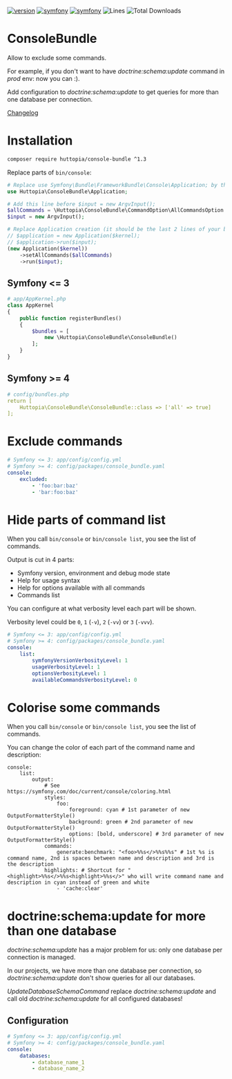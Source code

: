 [![version](https://img.shields.io/badge/version-1.3.2-green.svg)](https://github.com/huttopia/console-bundle)
[![symfony](https://img.shields.io/badge/symfony/frameworkbundle-^2.3%20||%20^3.0%20||%20^4.0||%20^5.0-blue.svg)](https://symfony.com)
[![symfony](https://img.shields.io/badge/symfony/console-^2.3%20||%20^3.0%20||%20^4.0%20||%20^5.0-blue.svg)](https://symfony.com)
![Lines](https://img.shields.io/badge/code%20lines-964-green.svg)
![Total Downloads](https://poser.pugx.org/huttopia/console-bundle/downloads)

# ConsoleBundle

Allow to exclude some commands.

For example, if you don't want to have _doctrine:schema:update_ command in _prod_ env: now you can :).

Add configuration to _doctrine:schema:update_ to get queries for more than one database per connection.

[Changelog](changelog.md)

# Installation

```bash
composer require huttopia/console-bundle ^1.3
```

Replace parts of `bin/console`:
```php
# Replace use Symfony\Bundle\FrameworkBundle\Console\Application; by this one
use Huttopia\ConsoleBundle\Application;

# Add this line before $input = new ArgvInput();
$allCommands = \Huttopia\ConsoleBundle\CommandOption\AllCommandsOption::parseAllCommandsOption($argv);
$input = new ArgvInput();

# Replace Application creation (it should be the last 2 lines of your bin/console)
// $application = new Application($kernel);
// $application->run($input);
(new Application($kernel))
    ->setAllCommands($allCommands)
    ->run($input);
```

## Symfony <= 3
```php
# app/AppKernel.php
class AppKernel
{
    public function registerBundles()
    {
        $bundles = [
            new \Huttopia\ConsoleBundle\ConsoleBundle()
        ];
    }
}
```

## Symfony >= 4

```yaml
# config/bundles.php
return [
    Huttopia\ConsoleBundle\ConsoleBundle::class => ['all' => true]
];
```

# Exclude commands

```yaml
# Symfony <= 3: app/config/config.yml
# Symfony >= 4: config/packages/console_bundle.yaml
console:
    excluded:
        - 'foo:bar:baz'
        - 'bar:foo:baz'
```

# Hide parts of command list

When you call `bin/console` or `bin/console list`, you see the list of commands.

Output is cut in 4 parts:
 * Symfony version, environment and debug mode state
 * Help for usage syntax
 * Help for options available with all commands
 * Commands list

You can configure at what verbosity level each part will be shown.

Verbosity level could be `0`, `1` (`-v`), `2` (`-vv`) or `3` (`-vvv`).
```yaml
# Symfony <= 3: app/config/config.yml
# Symfony >= 4: config/packages/console_bundle.yaml
console:
    list:
        symfonyVersionVerbosityLevel: 1
        usageVerbosityLevel: 1
        optionsVerbosityLevel: 1
        availableCommandsVerbosityLevel: 0
```

# Colorise some commands

When you call `bin/console` or `bin/console list`, you see the list of commands.

You can change the color of each part of the command name and description:

```
console:
    list:
        output:
            # See https://symfony.com/doc/current/console/coloring.html
            styles:
                foo:
                    foreground: cyan # 1st parameter of new OutputFormatterStyle()
                    background: green # 2nd parameter of new OutputFormatterStyle()
                    options: [bold, underscore] # 3rd parameter of new OutputFormatterStyle()
            commands:
                generate:benchmark: "<foo>%%s</>%%s%%s" # 1st %s is command name, 2nd is spaces between name and description and 3rd is the description
            highlights: # Shortcut for "<highlight>%%s</>%%s<highlight>%%s</>" who will write command name and description in cyan instead of green and white
                - 'cache:clear'
``` 

# doctrine:schema:update for more than one database

_doctrine:schema:update_ has a major problem for us: only one database per connection is managed.

In our projects, we have more than one database per connection, so _doctrine:schema:update_ don't show queries for all our databases.
 
_UpdateDatabaseSchemaCommand_ replace _doctrine:schema:update_ and call old _doctrine:schema:update_ for all configured databases!

## Configuration

```yaml
# Symfony <= 3: app/config/config.yml
# Symfony >= 4: config/packages/console_bundle.yaml
console:
    databases:
        - database_name_1
        - database_name_2
```
